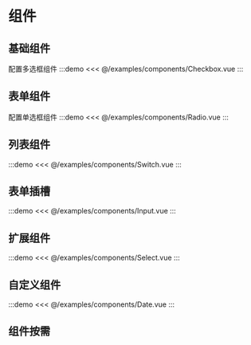 # 组件
## 基础组件
配置多选框组件
:::demo
<<< @/examples/components/Checkbox.vue
:::
## 表单组件
配置单选框组件
:::demo
<<< @/examples/components/Radio.vue
:::
## 列表组件
:::demo
<<< @/examples/components/Switch.vue
:::
## 表单插槽
:::demo
<<< @/examples/components/Input.vue
:::
## 扩展组件
:::demo
<<< @/examples/components/Select.vue
:::
## 自定义组件
:::demo
<<< @/examples/components/Date.vue
:::

## 组件按需